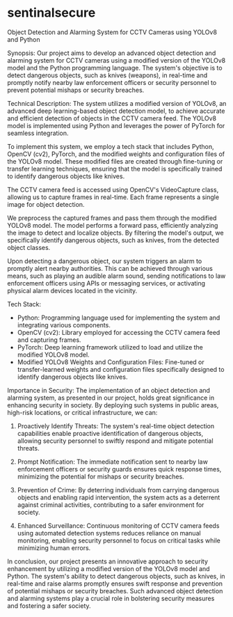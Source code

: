 # sentinalsecure
Object Detection and Alarming System for CCTV Cameras using YOLOv8 and Python

Synopsis:
Our project aims to develop an advanced object detection and alarming system for CCTV cameras using a modified version of the YOLOv8 model and the Python programming language. The system's objective is to detect dangerous objects, such as knives (weapons), in real-time and promptly notify nearby law enforcement officers or security personnel to prevent potential mishaps or security breaches.

Technical Description:
The system utilizes a modified version of YOLOv8, an advanced deep learning-based object detection model, to achieve accurate and efficient detection of objects in the CCTV camera feed. The YOLOv8 model is implemented using Python and leverages the power of PyTorch for seamless integration.

To implement this system, we employ a tech stack that includes Python, OpenCV (cv2), PyTorch, and the modified weights and configuration files of the YOLOv8 model. These modified files are created through fine-tuning or transfer learning techniques, ensuring that the model is specifically trained to identify dangerous objects like knives.

The CCTV camera feed is accessed using OpenCV's VideoCapture class, allowing us to capture frames in real-time. Each frame represents a single image for object detection.

We preprocess the captured frames and pass them through the modified YOLOv8 model. The model performs a forward pass, efficiently analyzing the image to detect and localize objects. By filtering the model's output, we specifically identify dangerous objects, such as knives, from the detected object classes.

Upon detecting a dangerous object, our system triggers an alarm to promptly alert nearby authorities. This can be achieved through various means, such as playing an audible alarm sound, sending notifications to law enforcement officers using APIs or messaging services, or activating physical alarm devices located in the vicinity.

Tech Stack:
- Python: Programming language used for implementing the system and integrating various components.
- OpenCV (cv2): Library employed for accessing the CCTV camera feed and capturing frames.
- PyTorch: Deep learning framework utilized to load and utilize the modified YOLOv8 model.
- Modified YOLOv8 Weights and Configuration Files: Fine-tuned or transfer-learned weights and configuration files specifically designed to identify dangerous objects like knives.

Importance in Security:
The implementation of an object detection and alarming system, as presented in our project, holds great significance in enhancing security in society. By deploying such systems in public areas, high-risk locations, or critical infrastructure, we can:

1. Proactively Identify Threats: The system's real-time object detection capabilities enable proactive identification of dangerous objects, allowing security personnel to swiftly respond and mitigate potential threats.

2. Prompt Notification: The immediate notification sent to nearby law enforcement officers or security guards ensures quick response times, minimizing the potential for mishaps or security breaches.

3. Prevention of Crime: By deterring individuals from carrying dangerous objects and enabling rapid intervention, the system acts as a deterrent against criminal activities, contributing to a safer environment for society.

4. Enhanced Surveillance: Continuous monitoring of CCTV camera feeds using automated detection systems reduces reliance on manual monitoring, enabling security personnel to focus on critical tasks while minimizing human errors.

In conclusion, our project presents an innovative approach to security enhancement by utilizing a modified version of the YOLOv8 model and Python. The system's ability to detect dangerous objects, such as knives, in real-time and raise alarms promptly ensures swift response and prevention of potential mishaps or security breaches. Such advanced object detection and alarming systems play a crucial role in bolstering security measures and fostering a safer society.
